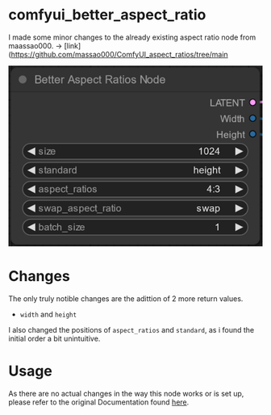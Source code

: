 # comfyui_better_aspect_ratio
I made some minor changes to the already existing aspect ratio node from maassao000. -> [link](https://github.com/massao000/ComfyUI_aspect_ratios/tree/main

![image](img1.png)

# Changes

The only truly notible changes are the adittion of 2 more return values.

- `width` and `height`

I also changed the positions of `aspect_ratios` and `standard`, as i found the initial order a bit unintuitive.

# Usage

As there are no actual changes in the way this node works or is set up, please refer to the original Documentation found [here](https://github.com/massao000/ComfyUI_aspect_ratios/blob/main/README.md#Usage).